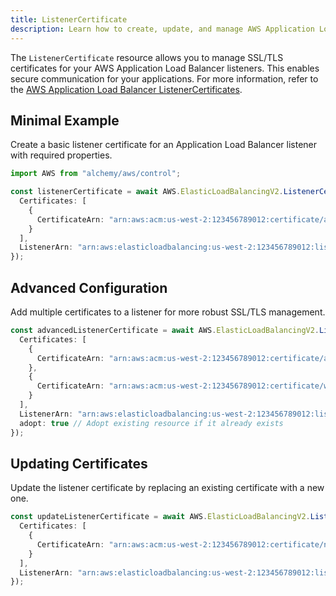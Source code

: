 ```yaml
---
title: ListenerCertificate
description: Learn how to create, update, and manage AWS Application Load Balancer ListenerCertificates using Alchemy Cloud Control.
---
```



The `ListenerCertificate` resource allows you to manage SSL/TLS certificates for your AWS Application Load Balancer listeners. This enables secure communication for your applications. For more information, refer to the [AWS Application Load Balancer ListenerCertificates](https://docs.aws.amazon.com/elasticloadbalancing/latest/userguide/).

## Minimal Example

Create a basic listener certificate for an Application Load Balancer listener with required properties.

```ts
import AWS from "alchemy/aws/control";

const listenerCertificate = await AWS.ElasticLoadBalancingV2.ListenerCertificate("myListenerCertificate", {
  Certificates: [
    {
      CertificateArn: "arn:aws:acm:us-west-2:123456789012:certificate/abcd1234-56ef-78gh-90ij-klmnopqrstuv"
    }
  ],
  ListenerArn: "arn:aws:elasticloadbalancing:us-west-2:123456789012:listener/app/my-load-balancer/50dc6c495c0c9188/6c2e0f6a1c3c6f10"
});
```

## Advanced Configuration

Add multiple certificates to a listener for more robust SSL/TLS management.

```ts
const advancedListenerCertificate = await AWS.ElasticLoadBalancingV2.ListenerCertificate("advancedListenerCertificate", {
  Certificates: [
    {
      CertificateArn: "arn:aws:acm:us-west-2:123456789012:certificate/abcd1234-56ef-78gh-90ij-klmnopqrstuv"
    },
    {
      CertificateArn: "arn:aws:acm:us-west-2:123456789012:certificate/wxyz5678-90ab-cdef-ghij-klmnopqrstuv"
    }
  ],
  ListenerArn: "arn:aws:elasticloadbalancing:us-west-2:123456789012:listener/app/my-load-balancer/50dc6c495c0c9188/6c2e0f6a1c3c6f10",
  adopt: true // Adopt existing resource if it already exists
});
```

## Updating Certificates

Update the listener certificate by replacing an existing certificate with a new one.

```ts
const updateListenerCertificate = await AWS.ElasticLoadBalancingV2.ListenerCertificate("updateListenerCertificate", {
  Certificates: [
    {
      CertificateArn: "arn:aws:acm:us-west-2:123456789012:certificate/newcert-5678-90ab-cdef-ghij-klmnopqrstuv"
    }
  ],
  ListenerArn: "arn:aws:elasticloadbalancing:us-west-2:123456789012:listener/app/my-load-balancer/50dc6c495c0c9188/6c2e0f6a1c3c6f10"
});
```
